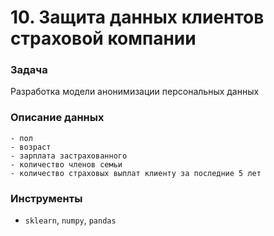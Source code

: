 # 10. Защита данных клиентов страховой компании

### Задача

Разработка модели анонимизации персональных данных

### Описание данных
    
    - пол
    - возраст
    - зарплата застрахованного
    - количество членов семьи
    - количество страховых выплат клиенту за последние 5 лет

### Инструменты

- `sklearn`, `numpy`, `pandas`